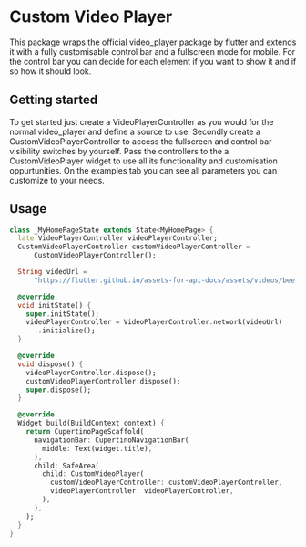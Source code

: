 # Custom Video Player

This package wraps the official video_player package by flutter and extends it with a fully customisable control bar and a fullscreen mode for mobile. For the control bar you can decide for each element if you want to show it and if so how it should look. 
## Getting started

To get started just create a VideoPlayerController as you would for the normal video_player and define a source to use. Secondly create a CustomVideoPlayerController to access the fullscreen and control bar visibility switches by yourself. Pass the controllers to the a CustomVideoPlayer widget to use all its functionality and customisation oppurtunities. On the examples tab you can see all parameters you can customize to your needs.

## Usage

```dart
class _MyHomePageState extends State<MyHomePage> {
  late VideoPlayerController videoPlayerController;
  CustomVideoPlayerController customVideoPlayerController =
      CustomVideoPlayerController();

  String videoUrl =
      "https://flutter.github.io/assets-for-api-docs/assets/videos/bee.mp4";

  @override
  void initState() {
    super.initState();
    videoPlayerController = VideoPlayerController.network(videoUrl)
      ..initialize();
  }

  @override
  void dispose() {
    videoPlayerController.dispose();
    customVideoPlayerController.dispose();
    super.dispose();
  }

  @override
  Widget build(BuildContext context) {
    return CupertinoPageScaffold(
      navigationBar: CupertinoNavigationBar(
        middle: Text(widget.title),
      ),
      child: SafeArea(
        child: CustomVideoPlayer(
          customVideoPlayerController: customVideoPlayerController,
          videoPlayerController: videoPlayerController,
        ),
      ),
    );
  }
}
```

